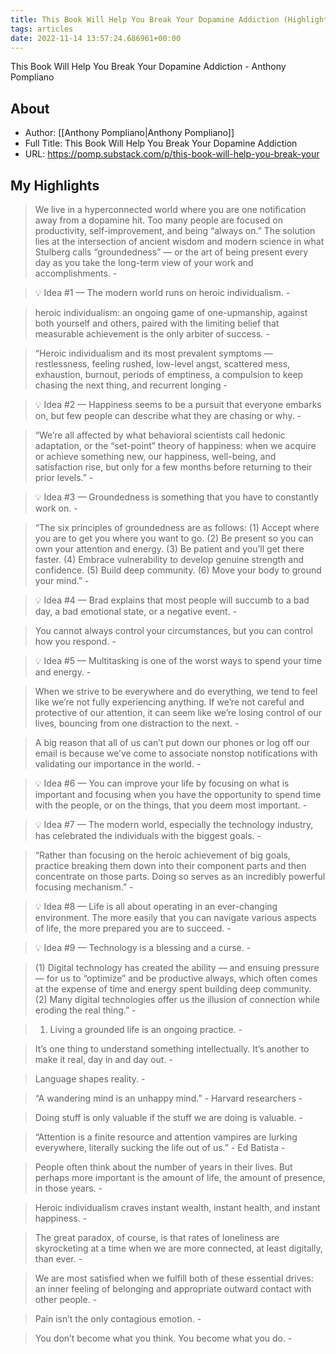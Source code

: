 ```yaml
---
title: This Book Will Help You Break Your Dopamine Addiction (Highlights)
tags: articles
date: 2022-11-14 13:57:24.686961+00:00
---
```

This Book Will Help You Break Your Dopamine Addiction - Anthony Pompliano

## About
- Author: [[Anthony Pompliano|Anthony Pompliano]]
- Full Title: This Book Will Help You Break Your Dopamine Addiction
- URL: https://pomp.substack.com/p/this-book-will-help-you-break-your

## My Highlights
> We live in a hyperconnected world where you are one notification away from a dopamine hit. Too many people are focused on productivity, self-improvement, and being “always on.” The solution lies at the intersection of ancient wisdom and modern science in what Stulberg calls “groundedness” — or the art of being present every day as you take the long-term view of your work and accomplishments.
\- 

> 💡 Idea #1 — The modern world runs on heroic individualism.
\- 

> heroic individualism: an ongoing game of one-upmanship, against both yourself and others, paired with the limiting belief that measurable achievement is the only arbiter of success.
\- 

> “Heroic individualism and its most prevalent symptoms — restlessness, feeling rushed, low-level angst, scattered mess, exhaustion, burnout, periods of emptiness, a compulsion to keep chasing the next thing, and recurrent longing
\- 

> 💡 Idea #2 — Happiness seems to be a pursuit that everyone embarks on, but few people can describe what they are chasing or why.
\- 

> “We’re all affected by what behavioral scientists call hedonic adaptation, or the “set-point” theory of happiness: when we acquire or achieve something new, our happiness, well-being, and satisfaction rise, but only for a few months before returning to their prior levels.”
\- 

> 💡 Idea #3 — Groundedness is something that you have to constantly work on.
\- 

> “The six principles of groundedness are as follows: (1) Accept where you are to get you where you want to go. (2) Be present so you can own your attention and energy. (3) Be patient and you’ll get there faster. (4) Embrace vulnerability to develop genuine strength and confidence. (5) Build deep community. (6) Move your body to ground your mind.”
\- 

> 💡 Idea #4 — Brad explains that most people will succumb to a bad day, a bad emotional state, or a negative event.
\- 

> You cannot always control your circumstances, but you can control how you respond.
\- 

> 💡 Idea #5 — Multitasking is one of the worst ways to spend your time and energy.
\- 

> When we strive to be everywhere and do everything, we tend to feel like we’re not fully experiencing anything. If we’re not careful and protective of our attention, it can seem like we’re losing control of our lives, bouncing from one distraction to the next.
\- 

> A big reason that all of us can’t put down our phones or log off our email is because we’ve come to associate nonstop notifications with validating our importance in the world.
\- 

> 💡 Idea #6 — You can improve your life by focusing on what is important and focusing when you have the opportunity to spend time with the people, or on the things, that you deem most important.
\- 

> 💡 Idea #7 — The modern world, especially the technology industry, has celebrated the individuals with the biggest goals.
\- 

> “Rather than focusing on the heroic achievement of big goals, practice breaking them down into their component parts and then concentrate on those parts. Doing so serves as an incredibly powerful focusing mechanism.”
\- 

> 💡 Idea #8 — Life is all about operating in an ever-changing environment. The more easily that you can navigate various aspects of life, the more prepared you are to succeed.
\- 

> 💡 Idea #9 — Technology is a blessing and a curse.
\- 

> (1) Digital technology has created the ability — and ensuing pressure — for us to “optimize” and be productive always, which often comes at the expense of time and energy spent building deep community. (2) Many digital technologies offer us the illusion of connection while eroding the real thing.”
\- 

> 1. Living a grounded life is an ongoing practice.
\- 

> It’s one thing to understand something intellectually. It’s another to make it real, day in and day out.
\- 

> Language shapes reality.
\- 

> “A wandering mind is an unhappy mind.” - Harvard researchers
\- 

> Doing stuff is only valuable if the stuff we are doing is valuable.
\- 

> “Attention is a finite resource and attention vampires are lurking everywhere, literally sucking the life out of us.” - Ed Batista
\- 

> People often think about the number of years in their lives. But perhaps more important is the amount of life, the amount of presence, in those years.
\- 

> Heroic individualism craves instant wealth, instant health, and instant happiness.
\- 

> The great paradox, of course, is that rates of loneliness are skyrocketing at a time when we are more connected, at least digitally, than ever.
\- 

> We are most satisfied when we fulfill both of these essential drives: an inner feeling of belonging and appropriate outward contact with other people.
\- 

> Pain isn’t the only contagious emotion.
\- 

> You don’t become what you think. You become what you do.
\- 

